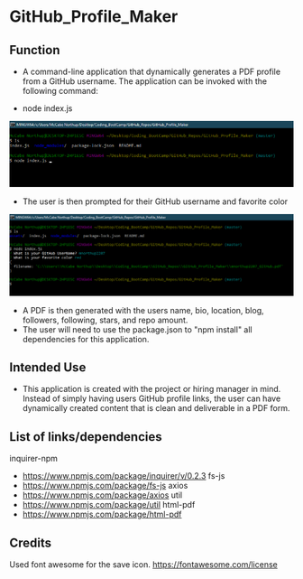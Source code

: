 # GitHub_Profile_Maker

## Function 
- A command-line application that dynamically generates a PDF profile from a GitHub username. The application can be invoked with the following command:

- node index.js

![image](assets/image/command_line.png)

- The user is then prompted for their GitHub username and favorite color

![Demo](assets/image/selections.png)
 
- A PDF is then generated with the users name, bio, location, blog, followers, following, stars, and repo amount.
- The user will need to use the package.json to "npm install" all dependencies for this application.

## Intended Use
- This application is created with the project or hiring manager in mind. Instead of simply having users GitHub profile links, the user can have dynamically created content that is clean and deliverable in a PDF form.

## List of links/dependencies

inquirer-npm 
- https://www.npmjs.com/package/inquirer/v/0.2.3
fs-js
- https://www.npmjs.com/package/fs-js
axios
- https://www.npmjs.com/package/axios
util
- https://www.npmjs.com/package/util
html-pdf
- https://www.npmjs.com/package/html-pdf

## Credits
Used font awesome for the save icon.
https://fontawesome.com/license



